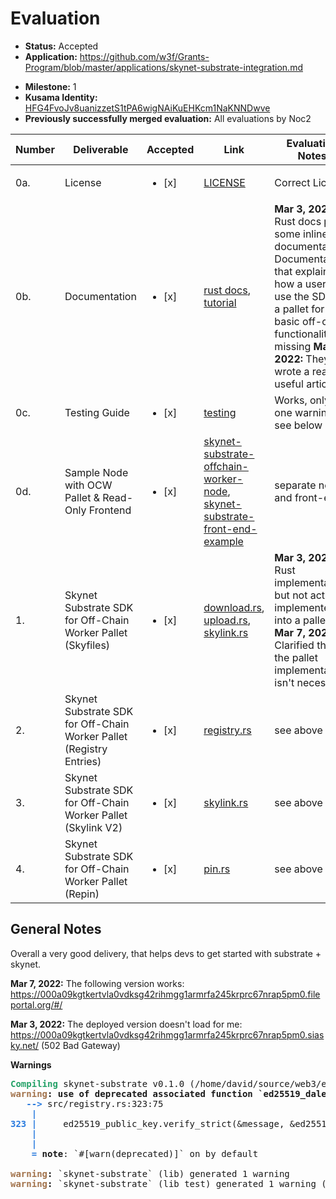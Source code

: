 # Evaluation

- **Status:** Accepted
- **Application:** https://github.com/w3f/Grants-Program/blob/master/applications/skynet-substrate-integration.md

* **Milestone:** 1
* **Kusama Identity:** [HFG4FvoJv8uanizzetS1tPA6wigNAiKuEHKcm1NaKNNDwve](https://polkascan.io/pre/kusama/account/HFG4FvoJv8uanizzetS1tPA6wigNAiKuEHKcm1NaKNNDwve)
* **Previously successfully merged evaluation:** All evaluations by Noc2

| Number | Deliverable                                                         | Accepted               | Link                                                                                                                                                                                                                                                                | Evaluation Notes                                                                                                                                                                                                               |
| ------ | ------------------------------------------------------------------- | ---------------------- | ------------------------------------------------------------------------------------------------------------------------------------------------------------------------------------------------------------------------------------------------------------------- | ------------------------------------------------------------------------------------------------------------------------------------------------------------------------------------------------------------------------------ |
| 0a.    | License                                                             | <ul><li>[x] </li></ul> | [LICENSE](https://github.com/SkynetLabs/skynet-substrate/blob/main/LICENSE)                                                                                                                                                                                         | Correct License                                                                                                                                                                                                                |
| 0b.    | Documentation                                                       | <ul><li>[x] </li></ul> | [rust docs](https://skynetlabs.github.io/skynet-substrate/skynet_substrate/), [tutorial](https://skynetlabs.notion.site/Skynet-Substrate-SDK-5d0e02a25a43419ba39f30da071517dd)                                                                                      | **Mar 3, 2022:** Rust docs plus some inline documentation. Documentation that explains how a user can use the SDK in a pallet for basic off-chain functionality is missing **Mar 9, 2022:** They wrote a really useful article |
| 0c.    | Testing Guide                                                       | <ul><li>[x] </li></ul> | [testing](https://github.com/SkynetLabs/skynet-substrate#testing)                                                                                                                                                                                                   | Works, only one warning, see below                                                                                                                                                                                             |
| 0d.    | Sample Node with OCW Pallet & Read-Only Frontend                    | <ul><li>[x] </li></ul> | [skynet-substrate-offchain-worker-node](https://github.com/SkynetLabs/skynet-substrate-offchain-worker-node), [skynet-substrate-front-end-example](https://github.com/SkynetLabs/skynet-substrate-front-end-example)                                                | separate node and front-end                                                                                                                                                                                                    |
| 1.     | Skynet Substrate SDK for Off-Chain Worker Pallet (Skyfiles)         | <ul><li>[x] </li></ul> | [download.rs](https://github.com/SkynetLabs/skynet-substrate/blob/main/src/download.rs), [upload.rs](https://github.com/SkynetLabs/skynet-substrate/blob/main/src/upload.rs), [skylink.rs](https://github.com/SkynetLabs/skynet-substrate/blob/main/src/skylink.rs) | **Mar 3, 2022:** Rust implementation, but not actually implemented into a pallet **Mar 7, 2022:** Clarified that the pallet implementation isn't necessary                                                                     |
| 2.     | Skynet Substrate SDK for Off-Chain Worker Pallet (Registry Entries) | <ul><li>[x] </li></ul> | [registry.rs](https://github.com/SkynetLabs/skynet-substrate/blob/main/src/registry.rs)                                                                                                                                                                             | see above                                                                                                                                                                                                                      |
| 3.     | Skynet Substrate SDK for Off-Chain Worker Pallet (Skylink V2)       | <ul><li>[x] </li></ul> | [skylink.rs](https://github.com/SkynetLabs/skynet-substrate/blob/d7734195ff425e1aca808fac97f21eef4f4593af/src/skylink.rs#L47)                                                                                                                                       | see above                                                                                                                                                                                                                      |
| 4.     | Skynet Substrate SDK for Off-Chain Worker Pallet (Repin)            | <ul><li>[x] </li></ul> | [pin.rs](https://github.com/SkynetLabs/skynet-substrate/blob/main/src/pin.rs)                                                                                                                                                                                       | see above                                                                                                                                                                                                                      |

## General Notes

Overall a very good delivery, that helps devs to get started with substrate + skynet.

**Mar 7, 2022:** The following version works: https://000a09kgtkertvla0vdksg42rihmgg1armrfa245krprc67nrap5pm0.fileportal.org/#/

**Mar 3, 2022:** The deployed version doesn't load for me: https://000a09kgtkertvla0vdksg42rihmgg1armrfa245krprc67nrap5pm0.siasky.net/ (502 Bad Gateway)

**Warnings**

<pre><font color="#26A269"><b>Compiling</b></font> skynet-substrate v0.1.0 (/home/david/source/web3/evaluation/skynet/skynet-substrate)
<font color="#A2734C"><b>warning</b></font><b>: use of deprecated associated function `ed25519_dalek::Signature::new`: use ed25519::Signature::from_bytes instead</b>
   <font color="#2A7BDE"><b>--&gt; </b></font>src/registry.rs:323:75
    <font color="#2A7BDE"><b>|</b></font>
<font color="#2A7BDE"><b>323</b></font> <font color="#2A7BDE"><b>| </b></font>    ed25519_public_key.verify_strict(&amp;message, &amp;ed25519_dalek::Signature::new(signature))?;
    <font color="#2A7BDE"><b>| </b></font>                                                                          <font color="#A2734C"><b>^^^</b></font>
    <font color="#2A7BDE"><b>|</b></font>
    <font color="#2A7BDE"><b>= </b></font><b>note</b>: `#[warn(deprecated)]` on by default

<font color="#A2734C"><b>warning</b></font><b>:</b> `skynet-substrate` (lib) generated 1 warning
<font color="#A2734C"><b>warning</b></font><b>:</b> `skynet-substrate` (lib test) generated 1 warning (1 duplicate)
</pre>

